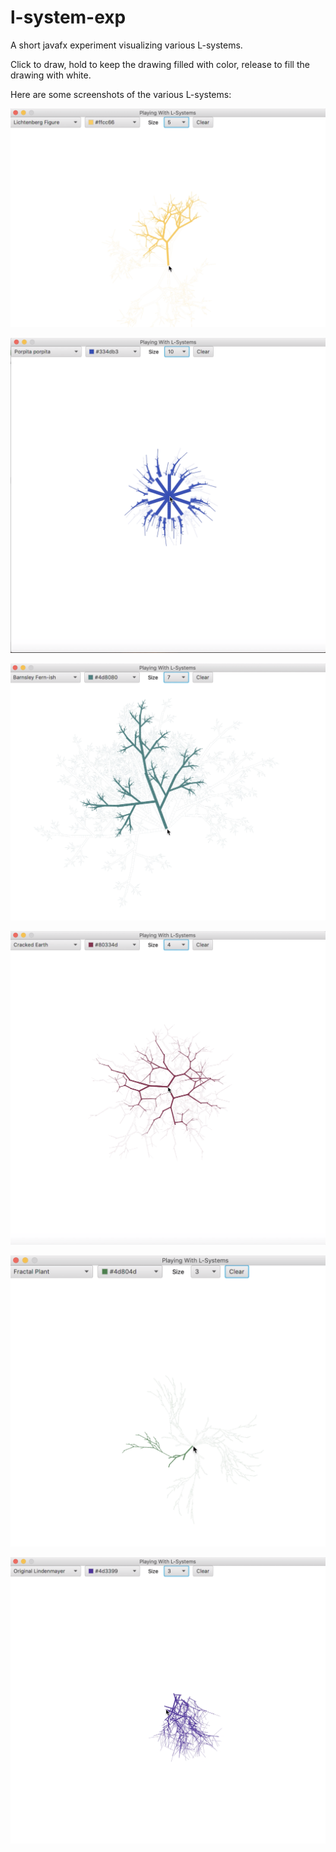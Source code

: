 # l-system-exp
A short javafx experiment visualizing various L-systems.

Click to draw, hold to keep the drawing filled with color, release to fill the drawing with white.

Here are some screenshots of the various L-systems:

![Lichtenberg Figure](/sampleImages/LSysLinden.png)

![Porpita porpita](/sampleImages/LSysPorpita.png)

![Barnsley Fern](/sampleImages/LSysBarns.png)

![Cracked Earth](/sampleImages/LSysCraEar.png)

![Fern](/sampleImages/LSysFern.png)

![Original](/sampleImages/LSysOrig.png)
